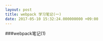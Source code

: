 ```yaml
---
layout: post
title: webpack 学习笔记(一)
date: 2017-05-10 15:32:24.000000000 +09:00
---
```


###webpack笔记(1)